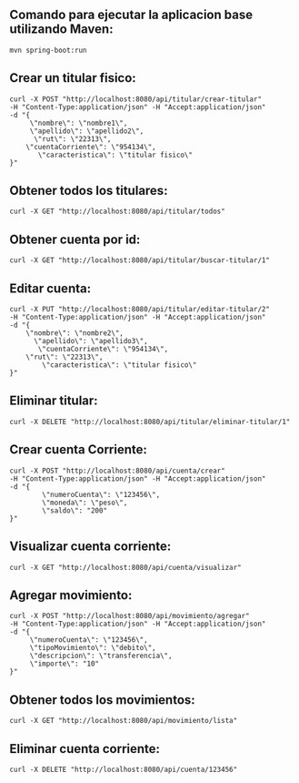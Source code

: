 ## Comando para ejecutar la aplicacion base utilizando Maven:
	mvn spring-boot:run


## Crear un titular fisico:
	curl -X POST "http://localhost:8080/api/titular/crear-titular"
	-H "Content-Type:application/json" -H "Accept:application/json"
	-d "{
   	     \"nombre\": \"nombre1\",
   	     \"apellido\": \"apellido2\",
  	      \"rut\": \"22313\",
		\"cuentaCorriente\": \"954134\",
 	       \"caracteristica\": \"titular fisico\"
	}"


## Obtener todos los titulares:
	curl -X GET "http://localhost:8080/api/titular/todos"


## Obtener cuenta por id:
	curl -X GET "http://localhost:8080/api/titular/buscar-titular/1"


## Editar cuenta:
	curl -X PUT "http://localhost:8080/api/titular/editar-titular/2"
	-H "Content-Type:application/json" -H "Accept:application/json"
	-d "{
		\"nombre\": \"nombre2\",
      	  \"apellido\": \"apellido3\",
     	   \"cuentaCorriente\": \"954134\",
		\"rut\": \"22313\",
        	\"caracteristica\": \"titular fisico\"
	}"


## Eliminar titular:
	curl -X DELETE "http://localhost:8080/api/titular/eliminar-titular/1"



## Crear cuenta Corriente:
	curl -X POST "http://localhost:8080/api/cuenta/crear"
	-H "Content-Type:application/json" -H "Accept:application/json"
	-d "{
        	\"numeroCuenta\": \"123456\",
	        \"moneda\": \"peso\",
        	\"saldo\": "200"
	}"


## Visualizar cuenta corriente:
	curl -X GET "http://localhost:8080/api/cuenta/visualizar"


## Agregar movimiento:
	curl -X POST "http://localhost:8080/api/movimiento/agregar"
	-H "Content-Type:application/json" -H "Accept:application/json"
	-d "{
   	     \"numeroCuenta\": \"123456\",
   	     \"tipoMovimiento\": \"debito\",
   	     \"descripcion\": \"transferencia\",
   	     \"importe\": "10"
	}"

## Obtener todos los movimientos:
	curl -X GET "http://localhost:8080/api/movimiento/lista"
	
	
## Eliminar cuenta corriente:
	curl -X DELETE "http://localhost:8080/api/cuenta/123456"
